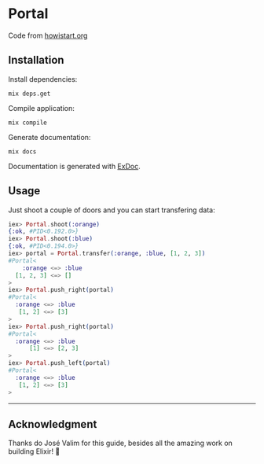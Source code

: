 # Portal

Code from [howistart.org](https://howistart.org/posts/elixir/)

## Installation

Install dependencies:

```mix deps.get```

Compile application:

```mix compile```

Generate documentation:

```mix docs```

Documentation is generated with [ExDoc](https://github.com/elixir-lang/ex_doc).

## Usage

Just shoot a couple of doors and you can start transfering data:

```elixir
iex> Portal.shoot(:orange)
{:ok, #PID<0.192.0>}
iex> Portal.shoot(:blue)
{:ok, #PID<0.194.0>}
iex> portal = Portal.transfer(:orange, :blue, [1, 2, 3])
#Portal<
    :orange <=> :blue
  [1, 2, 3] <=> []
>
iex> Portal.push_right(portal)
#Portal<
  :orange <=> :blue
   [1, 2] <=> [3]
>
iex> Portal.push_right(portal)
#Portal<
  :orange <=> :blue
      [1] <=> [2, 3]
>
iex> Portal.push_left(portal) 
#Portal<
  :orange <=> :blue
   [1, 2] <=> [3]
>
```

---

## Acknowledgment

Thanks do José Valim for this guide, besides all the amazing work on building Elixir! 💜
